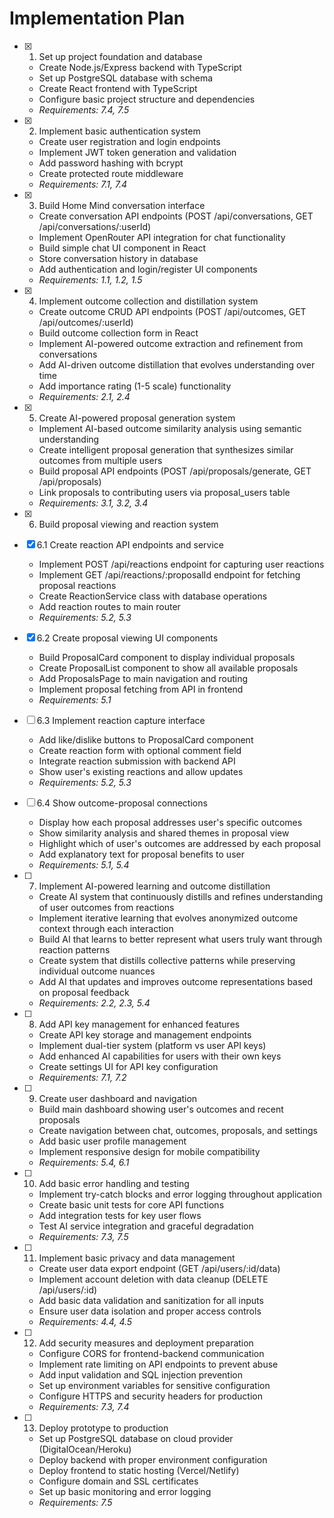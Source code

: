 # Implementation Plan

- [x] 1. Set up project foundation and database
  - Create Node.js/Express backend with TypeScript
  - Set up PostgreSQL database with schema
  - Create React frontend with TypeScript
  - Configure basic project structure and dependencies
  - _Requirements: 7.4, 7.5_

- [x] 2. Implement basic authentication system
  - Create user registration and login endpoints
  - Implement JWT token generation and validation
  - Add password hashing with bcrypt
  - Create protected route middleware
  - _Requirements: 7.1, 7.4_

- [x] 3. Build Home Mind conversation interface
  - Create conversation API endpoints (POST /api/conversations, GET /api/conversations/:userId)
  - Implement OpenRouter API integration for chat functionality
  - Build simple chat UI component in React
  - Store conversation history in database
  - Add authentication and login/register UI components
  - _Requirements: 1.1, 1.2, 1.5_

- [x] 4. Implement outcome collection and distillation system
  - Create outcome CRUD API endpoints (POST /api/outcomes, GET /api/outcomes/:userId)
  - Build outcome collection form in React
  - Implement AI-powered outcome extraction and refinement from conversations
  - Add AI-driven outcome distillation that evolves understanding over time
  - Add importance rating (1-5 scale) functionality
  - _Requirements: 2.1, 2.4_

- [x] 5. Create AI-powered proposal generation system
  - Implement AI-based outcome similarity analysis using semantic understanding
  - Create intelligent proposal generation that synthesizes similar outcomes from multiple users
  - Build proposal API endpoints (POST /api/proposals/generate, GET /api/proposals)
  - Link proposals to contributing users via proposal_users table
  - _Requirements: 3.1, 3.2, 3.4_

- [x] 6. Build proposal viewing and reaction system
- [x] 6.1 Create reaction API endpoints and service
  - Implement POST /api/reactions endpoint for capturing user reactions
  - Implement GET /api/reactions/:proposalId endpoint for fetching proposal reactions
  - Create ReactionService class with database operations
  - Add reaction routes to main router
  - _Requirements: 5.2, 5.3_

- [x] 6.2 Create proposal viewing UI components
  - Build ProposalCard component to display individual proposals
  - Create ProposalList component to show all available proposals
  - Add ProposalsPage to main navigation and routing
  - Implement proposal fetching from API in frontend
  - _Requirements: 5.1_

- [ ] 6.3 Implement reaction capture interface
  - Add like/dislike buttons to ProposalCard component
  - Create reaction form with optional comment field
  - Integrate reaction submission with backend API
  - Show user's existing reactions and allow updates
  - _Requirements: 5.2, 5.3_

- [ ] 6.4 Show outcome-proposal connections
  - Display how each proposal addresses user's specific outcomes
  - Show similarity analysis and shared themes in proposal view
  - Highlight which of user's outcomes are addressed by each proposal
  - Add explanatory text for proposal benefits to user
  - _Requirements: 5.1, 5.4_

- [ ] 7. Implement AI-powered learning and outcome distillation
  - Create AI system that continuously distills and refines understanding of user outcomes from reactions
  - Implement iterative learning that evolves anonymized outcome context through each interaction
  - Build AI that learns to better represent what users truly want through reaction patterns
  - Create system that distills collective patterns while preserving individual outcome nuances
  - Add AI that updates and improves outcome representations based on proposal feedback
  - _Requirements: 2.2, 2.3, 5.4_

- [ ] 8. Add API key management for enhanced features
  - Create API key storage and management endpoints
  - Implement dual-tier system (platform vs user API keys)
  - Add enhanced AI capabilities for users with their own keys
  - Create settings UI for API key configuration
  - _Requirements: 7.1, 7.2_

- [ ] 9. Create user dashboard and navigation
  - Build main dashboard showing user's outcomes and recent proposals
  - Create navigation between chat, outcomes, proposals, and settings
  - Add basic user profile management
  - Implement responsive design for mobile compatibility
  - _Requirements: 5.4, 6.1_

- [ ] 10. Add basic error handling and testing
  - Implement try-catch blocks and error logging throughout application
  - Create basic unit tests for core API functions
  - Add integration tests for key user flows
  - Test AI service integration and graceful degradation
  - _Requirements: 7.3, 7.5_

- [ ] 11. Implement basic privacy and data management
  - Create user data export endpoint (GET /api/users/:id/data)
  - Implement account deletion with data cleanup (DELETE /api/users/:id)
  - Add basic data validation and sanitization for all inputs
  - Ensure user data isolation and proper access controls
  - _Requirements: 4.4, 4.5_

- [ ] 12. Add security measures and deployment preparation
  - Configure CORS for frontend-backend communication
  - Implement rate limiting on API endpoints to prevent abuse
  - Add input validation and SQL injection prevention
  - Set up environment variables for sensitive configuration
  - Configure HTTPS and security headers for production
  - _Requirements: 7.3, 7.4_

- [ ] 13. Deploy prototype to production
  - Set up PostgreSQL database on cloud provider (DigitalOcean/Heroku)
  - Deploy backend with proper environment configuration
  - Deploy frontend to static hosting (Vercel/Netlify)
  - Configure domain and SSL certificates
  - Set up basic monitoring and error logging
  - _Requirements: 7.5_